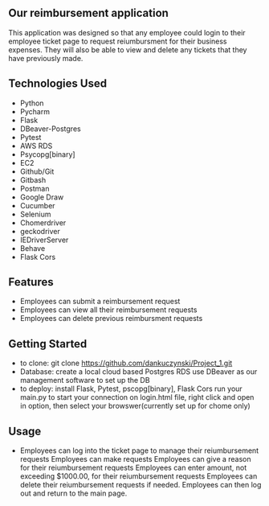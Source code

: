 ## Our reimbursement application
This application was designed so that any employee could login to their employee ticket page to request reiumbursment for their business expenses. They will also be able to view and delete any tickets that they have previously made.

## Technologies Used
- Python
- Pycharm
- Flask
- DBeaver-Postgres
- Pytest
- AWS RDS
- Psycopg[binary]
- EC2
- Github/Git
- Gitbash
- Postman
- Google Draw
- Cucumber
- Selenium
- Chomerdriver
- geckodriver
- IEDriverServer
- Behave
- Flask Cors

## Features
- Employees can submit a reimbursement request
- Employees can view all their reimbursement requests
- Employees can delete previous reimbursment requests


## Getting Started
- to clone:
    git clone https://github.com/dankuczynski/Project_1.git
- Database:
    create a local cloud based  Postgres RDS
    use DBeaver as our management software to set up the DB
- to deploy:
    install Flask, Pytest, pscopg[binary], Flask Cors
    run your main.py to start your connection
    on login.html file, right click and open in option, then select your browswer(currently set up for chome only)

## Usage
- Employees can log into the ticket page to manage their reiumbursement requests
    Employees can make requests
    Employees can give a reason for their reiumbursement requests
    Employees can enter amount, not exceeding $1000.00, for their reiumbursement requests
    Employees can delete their reiumbursement requests if needed.
Employees can then log out and return to the main page.